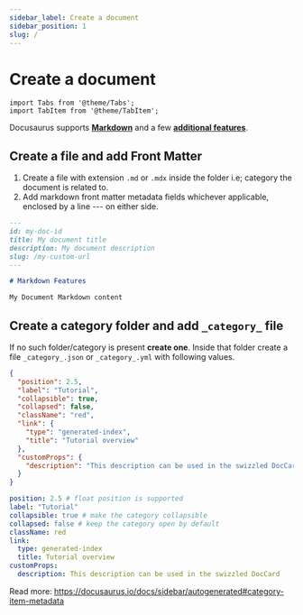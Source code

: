 ```yaml
---
sidebar_label: Create a document
sidebar_position: 1
slug: /
---
```


# Create a document

```mdx-code-block
import Tabs from '@theme/Tabs';
import TabItem from '@theme/TabItem';
```

Docusaurus supports **[Markdown](https://daringfireball.net/projects/markdown/syntax)** and a few [**additional features**](getting-started/features).

## Create a file and add Front Matter

1. Create a file with extension `.md` or `.mdx` inside the folder i.e; category the document is related to.
2. Add markdown front matter metadata fields whichever applicable, enclosed by a line --- on either side.

```md title="docs/my-folder/my-document.md"
---
id: my-doc-id
title: My document title
description: My document description
slug: /my-custom-url
---

# Markdown Features

My Document Markdown content
```

## Create a category folder and add `_category_` file

If no such folder/category is present **create one**. Inside that folder create a file `_category_.json` or `_category_.yml` with following values.

<Tabs>
<TabItem value="JSON">

```json title="docs/my-folder/_category_.json"
{
  "position": 2.5,
  "label": "Tutorial",
  "collapsible": true,
  "collapsed": false,
  "className": "red",
  "link": {
    "type": "generated-index",
    "title": "Tutorial overview"
  },
  "customProps": {
    "description": "This description can be used in the swizzled DocCard"
  }
}
```

</TabItem>
<TabItem value="YAML">

```yml title="docs/my-folder/_category_.yml"
position: 2.5 # float position is supported
label: "Tutorial"
collapsible: true # make the category collapsible
collapsed: false # keep the category open by default
className: red
link:
  type: generated-index
  title: Tutorial overview
customProps:
  description: This description can be used in the swizzled DocCard
```

</TabItem>
</Tabs>

Read more: https://docusaurus.io/docs/sidebar/autogenerated#category-item-metadata
